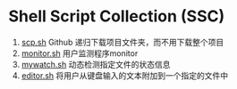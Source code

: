 # Shell Script Collection (SSC)

1. [scp.sh](https://github.com/ka1i/ShellScriptCollection/blob/master/gsc.sh) Github 递归下载项目文件夹，而不用下载整个项目
2. [monitor.sh](https://github.com/ka1i/ShellScriptCollection/blob/master/monitor.sh) 用户监测程序monitor
3. [mywatch.sh](https://github.com/ka1i/ShellScriptCollection/blob/master/mywatch.sh) 动态检测指定文件的状态信息
3. [editor.sh](https://github.com/ka1i/ShellScriptCollection/blob/master/editor.sh) 将用户从键盘输入的文本附加到一个指定的文件中
